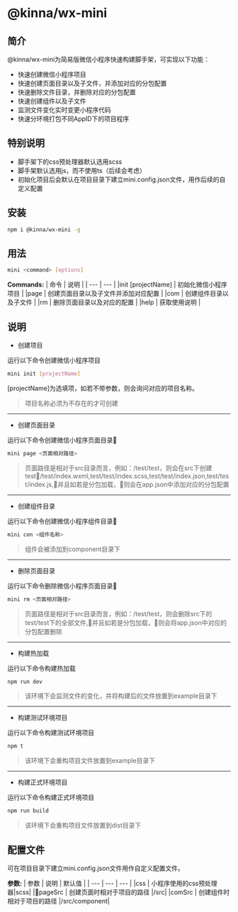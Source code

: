 # @kinna/wx-mini
## 简介
@kinna/wx-mini为简易版微信小程序快速构建脚手架，可实现以下功能：
- 快速创建微信小程序项目
- 快速创建页面目录以及子文件，并添加对应的分包配置
- 快速删除文件目录，并删除对应的分包配置
- 快速创建组件以及子文件
- 监测文件变化实时变更小程序代码
- 快速分环境打包不同AppID下的项目程序

## 特别说明
- 脚手架下的css预处理器默认选用scss
- 脚手架默认选用js，而不使用ts（后续会考虑）
- 初始化项目后会默认在项目目录下建立mini.config.json文件，用作后续的自定义配置
## 安装
```bash
npm i @kinna/wx-mini -g
```

## 用法
```bash
mini <command> [options]
```
**Commands:**
| 命令 | 说明 |
| --- | --- |
|init [projectName] | 初始化微信小程序项目 |
|page | 创建页面目录以及子文件并添加对应配置 |
|com | 创建组件目录以及子文件 |
|rm | 删除页面目录以及对应的配置 |
|help | 获取使用说明 |

## 说明
-  创建项目

运行以下命令创建微信小程序项目
```bash
mini init [projectName]
```
[projectName]为选填项，如若不带参数，则会询问对应的项目名称。
> 项目名称必须为不存在的才可创建
---
- 创建页面目录

运行以下命令创建微信小程序页面目录
```bash
mini page <页面相对路径>
```
> 页面路径是相对于src目录而言，例如：/test/test，则会在src下创建test/test/index.wxml,test/test/index.scss,test/test/index.json,test/test/index.js,并且如若是分包加载，则会在app.json中添加对应的分包配置
---
- 创建组件目录

运行以下命令创建微信小程序组件目录
```bash
mini con <组件名称>
```
> 组件会被添加到component目录下
---
- 删除页面目录

运行以下命令删除微信小程序页面目录
```bash
mini rm <页面相对路径>
```
> 页面路径是相对于src目录而言，例如：/test/test，则会删除src下的test/test下的全部文件,并且如若是分包加载，则会将app.json中对应的分包配置删除
---
- 构建热加载

运行以下命令构建热加载
```bash
npm run dev
```
> 该环境下会监测文件的变化，并将构建后的文件放置到example目录下
---
- 构建测试环境项目

运行以下命令构建测试环境项目
```bash
npm t
```
> 该环境下会重构项目文件放置到example目录下
---
- 构建正式环境项目

运行以下命令构建正式环境项目
```bash
npm run build
```
> 该环境下会重构项目文件放置到dist目录下

## 配置文件
可在项目目录下建立mini.config.json文件用作自定义配置文件。

**参数:**
| 参数 | 说明 | 默认值 |
| --- | --- | --- |
|css | 小程序使用的css预处理器|scss|
|pageSrc | 创建页面时相对于项目的路径 |/src|
|comSrc | 创建组件时相对于项目的路径 |/src/component|